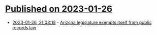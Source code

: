 # [Published on 2023-01-26](index.md)

* [2023-01-26, 21:08:18](https://news.ycombinator.com/item?id=34538864) - [Arizona legislature exempts itself from public records law](https://mohavedailynews.com/news/145057/legislature-changes-rules-on-retaining-correspondence/)
